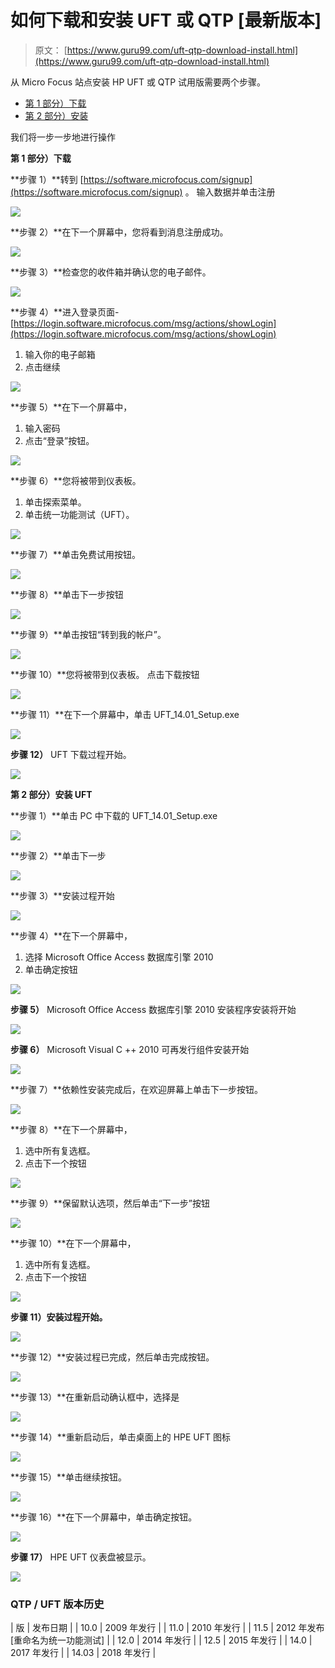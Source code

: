 # 如何下载和安装 UFT 或 QTP [最新版本]

> 原文： [https://www.guru99.com/uft-qtp-download-install.html](https://www.guru99.com/uft-qtp-download-install.html)

从 Micro Focus 站点安装 HP UFT 或 QTP 试用版需要两个步骤。

*   [第 1 部分）下载](#1)
*   [第 2 部分）安装](#2)

我们将一步一步地进行操作

**第 1 部分）下载**

**步骤 1）**转到 [https://software.microfocus.com/signup](https://software.microfocus.com/signup) 。 输入数据并单击注册

![](img/3660efba38e68a1b007ede7fb520b2b5.png)

**步骤 2）**在下一个屏幕中，您将看到消息注册成功。

![](img/de1fc2ac7963890252b1fe81d230ba17.png)

**步骤 3）**检查您的收件箱并确认您的电子邮件。

![](img/950e8ef832511205f430ba0365c35498.png)

**步骤 4）**进入登录页面- [https://login.software.microfocus.com/msg/actions/showLogin](https://login.software.microfocus.com/msg/actions/showLogin)

1.  输入你的电子邮箱
2.  点击继续

![](img/f61194d9b168782233f5b6f35fae34e9.png)

**步骤 5）**在下一个屏幕中，

1.  输入密码
2.  点击“登录”按钮。

![](img/6158db31cb78bb1b531adb120f9952c3.png)

**步骤 6）**您将被带到仪表板。

1.  单击探索菜单。
2.  单击统一功能测试（UFT）。

![](img/5ac2e195e4cc821e934556304b38d453.png)

**步骤 7）**单击免费试用按钮。

![](img/bd145f39300295d1d1c148115578ad30.png)

**步骤 8）**单击下一步按钮

![](img/4eac86a6c6cddf5da3da22bfa37e9a30.png)

**步骤 9）**单击按钮“转到我的帐户”。

![](img/5edbd25fab57952257d88e8c751946e0.png)

**步骤 10）**您将被带到仪表板。 点击下载按钮

![](img/4267ca8b398841b29230391964a132d8.png)

**步骤 11）**在下一个屏幕中，单击 UFT_14.01_Setup.exe

![](img/2e0635c990425d21b31934e9ed0c927e.png)

**步骤 12）** UFT 下载过程开始。

![](img/02c1d8007297b91b0b9ea91bf8b45a28.png)

**第 2 部分）安装 UFT**

**步骤 1）**单击 PC 中下载的 UFT_14.01_Setup.exe

![](img/149cf2f35815399cef40679bc74d93b5.png)

**步骤 2）**单击下一步

![](img/fd296d518d38d0ce895b38d042fa19c5.png)

**步骤 3）**安装过程开始

![](img/dfff75da650ab39f07920d322f2cf057.png)

**步骤 4）**在下一个屏幕中，

1.  选择 Microsoft Office Access 数据库引擎 2010
2.  单击确定按钮

![](img/8a59806f178c47e8e7eeff24f0d3761b.png)

**步骤 5）** Microsoft Office Access 数据库引擎 2010 安装程序安装将开始

![](img/be11495b02b0faab925b320514c3d7d8.png)

**步骤 6）** Microsoft Visual C ++ 2010 可再发行组件安装开始

![](img/8ce4c4c945b5447b8993254279075286.png)

**步骤 7）**依赖性安装完成后，在欢迎屏幕上单击下一步按钮。

![](img/fc2a15d60fbe4129d7253461ddf363c8.png)

**步骤 8）**在下一个屏幕中，

1.  选中所有复选框。
2.  点击下一个按钮

![](img/e06090545719a87ce5cdf0aa00a6aec9.png)

**步骤 9）**保留默认选项，然后单击“下一步”按钮

![](img/ea4f8d5c9b1179e9ee44f888b446a51e.png)

**步骤 10）**在下一个屏幕中，

1.  选中所有复选框。
2.  点击下一个按钮

![](img/4730500e5e4b1ac955b370baf6088139.png)

**步骤 11）**安装过程开始**。**

![](img/a5d2685852af5c7905a88fb395b69dc2.png)

**步骤 12）**安装过程已完成，然后单击完成按钮。

![](img/79912b5ce6636c2e01c3d1192ddd5ed9.png)

**步骤 13）**在重新启动确认框中，选择是

![](img/e1b922252c1478ffbbb031479ee529c9.png)

**步骤 14）**重新启动后，单击桌面上的 HPE UFT 图标

![](img/4691a9df19da5ba36dd5fdb4a6dfa1bd.png)

**步骤 15）**单击继续按钮。

![](img/26d2e890728f6493a1131882584aaee6.png)

**步骤 16）**在下一个屏幕中，单击确定按钮。

![](img/e305f418b196a7584aa3c31fb48a79bc.png)

**步骤 17）** HPE UFT 仪表盘被显示。

![](img/e50dd750c85fcbf57560c6a2618855c2.png)

### QTP / UFT 版本历史

| 版 | 发布日期 |
| 10.0 | 2009 年发行 |
| 11.0 | 2010 年发行 |
| 11.5 | 2012 年发布[重命名为统一功能测试] |
| 12.0 | 2014 年发行 |
| 12.5 | 2015 年发行 |
| 14.0 | 2017 年发行 |
| 14.03 | 2018 年发行 |